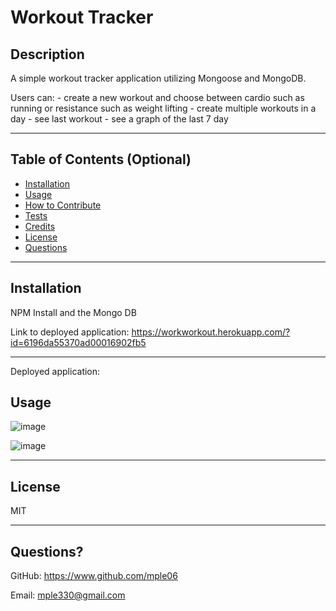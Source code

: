 # Workout Tracker

## Description

A simple workout tracker application utilizing Mongoose and MongoDB. 

Users can: 
       - create a new workout and choose between cardio such as running or resistance such as weight lifting
       - create multiple workouts in a day
       - see last workout
       - see a graph of the last 7 day
    
---

## Table of Contents (Optional)

- [Installation](#installation)
- [Usage](#usage)
- [How to Contribute](#contribute)
- [Tests](#tests)
- [Credits](#credits)
- [License](#license)
- [Questions](#questions)

---

## Installation

NPM Install and the Mongo DB

Link to deployed application:
https://workworkout.herokuapp.com/?id=6196da55370ad00016902fb5

---

Deployed application:


## Usage

![image](https://user-images.githubusercontent.com/90426657/142512410-11585446-ebd7-43ad-9fdf-1045761ff860.png)

![image](https://user-images.githubusercontent.com/90426657/142512266-8aeedff7-ecf9-47d4-9c84-4ec44252bb18.png)


---

## License

MIT

---

## Questions?

GitHub: https://www.github.com/mple06

Email: mple330@gmail.com
